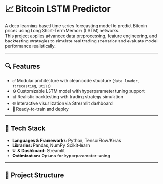 # 📈 Bitcoin LSTM Predictor

A deep learning-based time series forecasting model to predict Bitcoin prices using Long Short-Term Memory (LSTM) networks.  
This project applies advanced data preprocessing, feature engineering, and backtesting strategies to simulate real trading scenarios and evaluate model performance realistically.

---

## 🔍 Features

- ✅ Modular architecture with clean code structure (`data_loader`, `forecasting`, `utils`)
- ⚙️ Customizable LSTM model with hyperparameter tuning support
- 📊 Realistic backtesting with trading strategy simulation
- 🌐 Interactive visualization via Streamlit dashboard
- 🚀 Ready-to-train and deploy

---

## 🧠 Tech Stack

- **Languages & Frameworks:** Python, TensorFlow/Keras  
- **Libraries:** Pandas, NumPy, Scikit-learn  
- **UI & Dashboard:** Streamlit  
- **Optimization:** Optuna for hyperparameter tuning

---

## 📂 Project Structure

